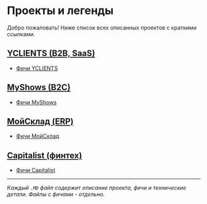 # Проекты и легенды

Добро пожаловать! Ниже список всех описанных проектов с краткими ссылками.

## [YCLIENTS (B2B, SaaS)](projects/YClients/YClients.MD)

-   [Фичи YCLIENTS](projects/YClients/features.MD)

## [MyShows (B2C)](projects/MyShows/MyShows.MD)

-   [Фичи MyShows](projects/MyShows/features.MD)

## [МойСклад (ERP)](projects/MoySklad/MoySklad.MD)

-   [Фичи МойСклад](projects/MoySklad/features.MD)

## [Capitalist (финтех)](projects/Capitalist/Capitalist.MD)

-   [Фичи Capitalist](projects/Capitalist/features.MD)

---

_Каждый `.MD` файл содержит описание проекта, фичи и технические детали. Файлы с фичами - отдельно._
